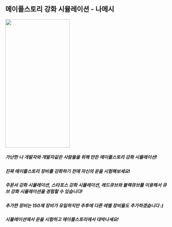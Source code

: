 ## 메이플스토리 강화 시뮬레이션 - 나메시

<img src="https://github.com/suhyeong-jeon/MapleSimulatorExplanation/assets/70623959/6717fdb4-3a49-4137-8933-67e984981852.png"  width="200" height="400"/>


##### 가난한 나 개발자와 개발자같은 사람들을 위해 만든 메이플스토리 강화 시뮬레이션!

##### 진짜 메이플스토리 장비를 강화하기 전에 자신의 운을 시험해보세요!

##### 주문서 강화 시뮬레이션, 스타포스 강화 시뮬레이션, 레드큐브와 블랙큐브를 이용해서 큐브 강화 시뮬레이션을 경험할 수 있습니다!

##### 추가한 장비는 150제 장비가 유일하지만 추후에 다른 레벨 장비들도 추가하겠습니다 :)

##### 시뮬레이션에서 운을 시험하고 메이플스토리에서 대박나세요!
